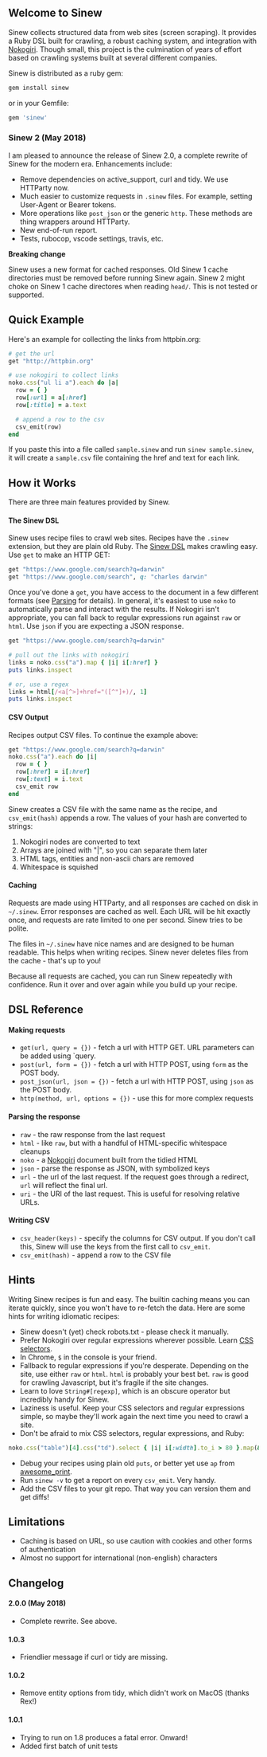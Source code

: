## Welcome to Sinew

Sinew collects structured data from web sites (screen scraping). It provides a Ruby DSL built for crawling, a robust caching system, and integration with [Nokogiri](http://nokogiri.org). Though small, this project is the culmination of years of effort based on crawling systems built at several different companies.

Sinew is distributed as a ruby gem:

```ruby
gem install sinew
```

or in your Gemfile:

```ruby
gem 'sinew'
```

### Sinew 2 (May 2018)

I am pleased to announce the release of Sinew 2.0, a complete rewrite of Sinew for the modern era. Enhancements include:

* Remove dependencies on active_support, curl and tidy. We use HTTParty now.
* Much easier to customize requests in `.sinew` files. For example, setting User-Agent or Bearer tokens.
* More operations like `post_json` or the generic `http`. These methods are thing wrappers around HTTParty.
* New end-of-run report.
* Tests, rubocop, vscode settings, travis, etc.

**Breaking change**

Sinew uses a new format for cached responses. Old Sinew 1 cache directories must be removed before running Sinew again. Sinew 2 might choke on Sinew 1 cache directores when reading `head/`. This is not tested or supported.

## Quick Example

Here's an example for collecting the links from httpbin.org:

```ruby
# get the url
get "http://httpbin.org"

# use nokogiri to collect links
noko.css("ul li a").each do |a|
  row = { }
  row[:url] = a[:href]
  row[:title] = a.text

  # append a row to the csv
  csv_emit(row)
end
```

If you paste this into a file called `sample.sinew` and run `sinew sample.sinew`, it will create a `sample.csv` file containing the href and text for each link.

## How it Works

There are three main features provided by Sinew.

#### The Sinew DSL

Sinew uses recipe files to crawl web sites. Recipes have the `.sinew` extension, but they are plain old Ruby. The [Sinew DSL](#dsl) makes crawling easy. Use `get` to make an HTTP GET:

```ruby
get "https://www.google.com/search?q=darwin"
get "https://www.google.com/search", q: "charles darwin"
```

Once you've done a `get`, you have access to the document in a few different formats (see [Parsing](#wiki-dsl-parsing) for details). In general, it's easiest to use `noko` to automatically parse and interact with the results. If Nokogiri isn't appropriate, you can fall back to regular expressions run against `raw` or `html`. Use `json` if you are expecting a JSON response.

```ruby
get "https://www.google.com/search?q=darwin"

# pull out the links with nokogiri
links = noko.css("a").map { |i| i[:href] }
puts links.inspect

# or, use a regex
links = html[/<a[^>]+href="([^"]+)/, 1]
puts links.inspect
```

#### CSV Output

Recipes output CSV files. To continue the example above:

```ruby
get "https://www.google.com/search?q=darwin"
noko.css("a").each do |i|
  row = { }
  row[:href] = i[:href]
  row[:text] = i.text
  csv_emit row
end
```

Sinew creates a CSV file with the same name as the recipe, and `csv_emit(hash)` appends a row. The values of your hash are converted to strings:

1.  Nokogiri nodes are converted to text
1.  Arrays are joined with "|", so you can separate them later
1.  HTML tags, entities and non-ascii chars are removed
1.  Whitespace is squished

#### Caching

Requests are made using HTTParty, and all responses are cached on disk in `~/.sinew`. Error responses are cached as well. Each URL will be hit exactly once, and requests are rate limited to one per second. Sinew tries to be polite.

The files in `~/.sinew` have nice names and are designed to be human readable. This helps when writing recipes. Sinew never deletes files from the cache - that's up to you!

Because all requests are cached, you can run Sinew repeatedly with confidence. Run it over and over again while you build up your recipe.

## DSL Reference

#### Making requests

* `get(url, query = {})` - fetch a url with HTTP GET. URL parameters can be added using `query.
* `post(url, form = {})` - fetch a url with HTTP POST, using `form` as the POST body.
* `post_json(url, json = {})` - fetch a url with HTTP POST, using `json` as the POST body.
* `http(method, url, options = {})` - use this for more complex requests

#### Parsing the response

* `raw` - the raw response from the last request
* `html` - like `raw`, but with a handful of HTML-specific whitespace cleanups
* `noko` - a [Nokogiri](http://nokogiri.org) document built from the tidied HTML
* `json` - parse the response as JSON, with symbolized keys
* `url` - the url of the last request. If the request goes through a redirect, `url` will reflect the final url.
* `uri` - the URI of the last request. This is useful for resolving relative URLs.

#### Writing CSV

* `csv_header(keys)` - specify the columns for CSV output. If you don't call this, Sinew will use the keys from the first call to `csv_emit`.
* `csv_emit(hash)` - append a row to the CSV file

## Hints

Writing Sinew recipes is fun and easy. The builtin caching means you can iterate quickly, since you won't have to re-fetch the data. Here are some hints for writing idiomatic recipes:

* Sinew doesn't (yet) check robots.txt - please check it manually.
* Prefer Nokogiri over regular expressions wherever possible. Learn [CSS selectors](http://www.w3schools.com/cssref/css_selectors.asp).
* In Chrome, `$` in the console is your friend.
* Fallback to regular expressions if you're desperate. Depending on the site, use either `raw` or `html`. `html` is probably your best bet. `raw` is good for crawling Javascript, but it's fragile if the site changes.
* Learn to love `String#[regexp]`, which is an obscure operator but incredibly handy for Sinew.
* Laziness is useful. Keep your CSS selectors and regular expressions simple, so maybe they'll work again the next time you need to crawl a site.
* Don't be afraid to mix CSS selectors, regular expressions, and Ruby:

```ruby
noko.css("table")[4].css("td").select { |i| i[:width].to_i > 80 }.map(&:text)
```

* Debug your recipes using plain old `puts`, or better yet use `ap` from [awesome_print](https://github.com/michaeldv/awesome_print).
* Run `sinew -v` to get a report on every `csv_emit`. Very handy.
* Add the CSV files to your git repo. That way you can version them and get diffs!

## Limitations

* Caching is based on URL, so use caution with cookies and other forms of authentication
* Almost no support for international (non-english) characters

## Changelog

#### 2.0.0 (May 2018)

* Complete rewrite. See above.

#### 1.0.3

* Friendlier message if curl or tidy are missing.

#### 1.0.2

* Remove entity options from tidy, which didn't work on MacOS (thanks Rex!)

#### 1.0.1

* Trying to run on 1.8 produces a fatal error. Onward!
* Added first batch of unit tests
